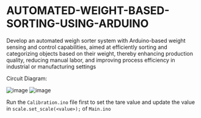 # AUTOMATED-WEIGHT-BASED-SORTING-USING-ARDUINO
Develop an automated weigh sorter system with Arduino-based weight sensing and control capabilities, aimed at efficiently sorting and categorizing objects based on their weight, thereby enhancing production quality, reducing manual labor, and improving process efficiency in industrial or manufacturing  settings

Circuit Diagram:

![image](https://github.com/VibhavSimha/AUTOMATED-WEIGHT-BASED-SORTING-USING-ARDUINO/assets/120305283/b07f7f38-38d1-400a-bfa9-e91ebeb65ae3)
![image](https://github.com/VibhavSimha/AUTOMATED-WEIGHT-BASED-SORTING-USING-ARDUINO/assets/120305283/817a4e5c-c429-48b6-b457-a1e8a2d375b9)


Run the `Calibration.ino` file first to set the tare value and update the value in  `scale.set_scale(<value>);` of `Main.ino`
